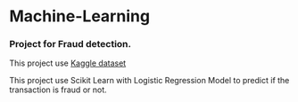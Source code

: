 # Machine-Learning

### Project for Fraud detection.

This project use [Kaggle dataset](https://www.kaggle.com/c/ieee-fraud-detection)

This project use Scikit Learn with Logistic Regression Model to predict if the transaction is fraud or not.